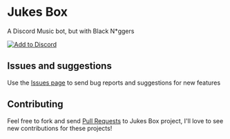 # Jukes Box

A Discord Music bot, but with Black N*ggers

<a href="https://discord.com/api/oauth2/authorize?client_id=716828755003310091&permissions=3271680&scope=bot"><img src="https://img.shields.io/badge/Discord-Add-blue.svg" alt="Add to Discord"></a>

## Issues and suggestions
Use the <a href="https://github.com/modscleo4/jukesbox/issues">Issues page</a> to send bug reports and suggestions for new features

## Contributing
Feel free to fork and send <a href="https://github.com/modscleo4/jukesbox/pulls">Pull Requests</a> to Jukes Box project, I'll love to see new contributions for these projects!
